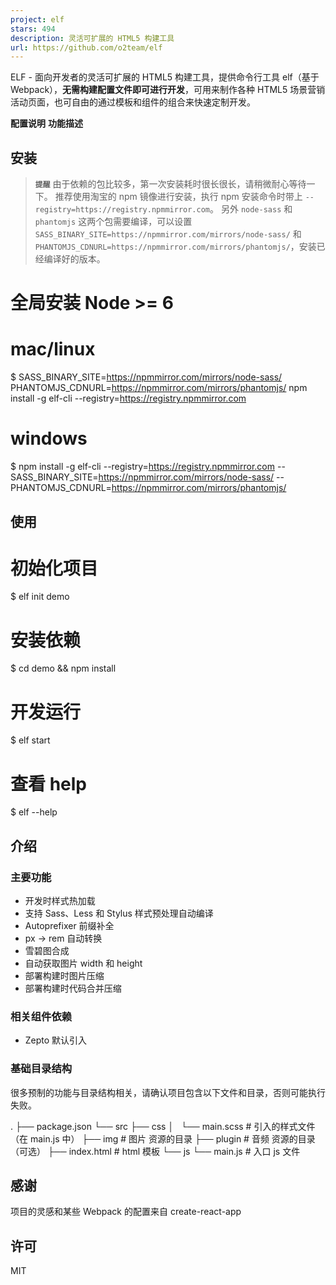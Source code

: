 ```yaml
---
project: elf
stars: 494
description: 灵活可扩展的 HTML5 构建工具
url: https://github.com/o2team/elf
---
```


ELF - 面向开发者的灵活可扩展的 HTML5 构建工具，提供命令行工具 elf（基于 Webpack），**无需构建配置文件即可进行开发**，可用来制作各种 HTML5 场景营销活动页面，也可自由的通过模板和组件的组合来快速定制开发。

**配置说明** **功能描述**

安装
--

> **`提醒`** 由于依赖的包比较多，第一次安装耗时很长很长，请稍微耐心等待一下。 推荐使用淘宝的 npm 镜像进行安装，执行 npm 安装命令时带上 `--registry=https://registry.npmmirror.com`。 另外 `node-sass` 和 `phantomjs` 这两个包需要编译，可以设置 `SASS_BINARY_SITE=https://npmmirror.com/mirrors/node-sass/` 和 `PHANTOMJS_CDNURL=https://npmmirror.com/mirrors/phantomjs/`，安装已经编译好的版本。

# 全局安装 Node >= 6
# mac/linux
$ SASS\_BINARY\_SITE=https://npmmirror.com/mirrors/node-sass/ PHANTOMJS\_CDNURL=https://npmmirror.com/mirrors/phantomjs/ npm install -g elf-cli --registry=https://registry.npmmirror.com
# windows
$ npm install -g elf-cli --registry=https://registry.npmmirror.com --SASS\_BINARY\_SITE=https://npmmirror.com/mirrors/node-sass/ --PHANTOMJS\_CDNURL=https://npmmirror.com/mirrors/phantomjs/

使用
--

# 初始化项目
$ elf init demo

# 安装依赖
$ cd demo && npm install

# 开发运行
$ elf start

# 查看 help
$ elf --help

介绍
--

### 主要功能

-   开发时样式热加载
-   支持 Sass、Less 和 Stylus 样式预处理自动编译
-   Autoprefixer 前缀补全
-   px -> rem 自动转换
-   雪碧图合成
-   自动获取图片 width 和 height
-   部署构建时图片压缩
-   部署构建时代码合并压缩

### 相关组件依赖

-   Zepto 默认引入

### 基础目录结构

很多预制的功能与目录结构相关，请确认项目包含以下文件和目录，否则可能执行失败。

.
├── package.json
└── src
    ├── css
    │   └── main.scss               # 引入的样式文件（在 main.js 中）
    ├── img                         # 图片 资源的目录
    ├── plugin                      # 音频 资源的目录（可选）
    ├── index.html                  # html 模板
    └── js
        └── main.js                 # 入口 js 文件

感谢
--

项目的灵感和某些 Webpack 的配置来自 create-react-app

许可
--

MIT

